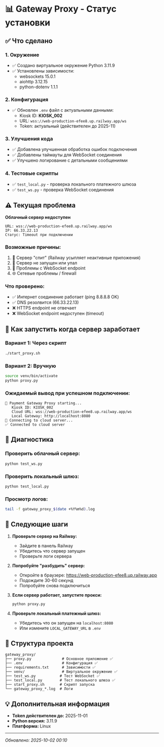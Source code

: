 # 📊 Gateway Proxy - Статус установки

## ✅ Что сделано

### 1. Окружение
- ✅ Создано виртуальное окружение Python 3.11.9
- ✅ Установлены зависимости:
  - websockets 15.0.1
  - aiohttp 3.12.15
  - python-dotenv 1.1.1

### 2. Конфигурация
- ✅ Обновлен `.env` файл с актуальными данными:
  - Kiosk ID: **KIOSK_002**
  - URL: `wss://web-production-efee8.up.railway.app/ws`
  - Token: актуальный (действителен до 2025-11)

### 3. Улучшения кода
- ✅ Добавлена улучшенная обработка ошибок подключения
- ✅ Добавлены таймауты для WebSocket соединения
- ✅ Улучшено логирование с детальными сообщениями

### 4. Тестовые скрипты
- ✅ `test_local.py` - проверка локального платежного шлюза
- ✅ `test_ws.py` - проверка WebSocket соединения

## ⚠️ Текущая проблема

**Облачный сервер недоступен**

```
URL: wss://web-production-efee8.up.railway.app/ws
IP: 66.33.22.13
Статус: Timeout при подключении
```

### Возможные причины:
1. 🛌 Сервер "спит" (Railway усыпляет неактивные приложения)
2. 🔴 Сервер не запущен или упал
3. 🔧 Проблемы с WebSocket endpoint
4. 🌐 Сетевые проблемы / firewall

### Что проверено:
- ✅ Интернет соединение работает (ping 8.8.8.8 OK)
- ✅ DNS резолвится (66.33.22.13)
- ❌ HTTPS endpoint не отвечает
- ❌ WebSocket endpoint недоступен (timeout)

## 🚀 Как запустить когда сервер заработает

### Вариант 1: Через скрипт
```bash
./start_proxy.sh
```

### Вариант 2: Вручную
```bash
source venv/bin/activate
python proxy.py
```

### Ожидаемый вывод при успешном подключении:
```
🚀 Payment Gateway Proxy starting...
   Kiosk ID: KIOSK_002
   Cloud URL: wss://web-production-efee8.up.railway.app/ws
   Local Gateway: http://localhost:8080
🔌 Connecting to cloud server...
✅ Connected to cloud server
```

## 🧪 Диагностика

### Проверить облачный сервер:
```bash
python test_ws.py
```

### Проверить локальный шлюз:
```bash
python test_local.py
```

### Просмотр логов:
```bash
tail -f gateway_proxy_$(date +%Y%m%d).log
```

## 📝 Следующие шаги

1. **Проверьте сервер на Railway:**
   - Зайдите в панель Railway
   - Убедитесь что сервер запущен
   - Проверьте логи сервера

2. **Попробуйте "разбудить" сервер:**
   - Откройте в браузере: https://web-production-efee8.up.railway.app
   - Подождите 30-60 секунд
   - Попробуйте снова подключиться

3. **Если сервер работает, запустите прокси:**
   ```bash
   python proxy.py
   ```

4. **Проверьте локальный платежный шлюз:**
   - Убедитесь что он запущен на `localhost:8080`
   - Или измените `LOCAL_GATEWAY_URL` в `.env`

## 📂 Структура проекта

```
gateway_proxy/
├── proxy.py              # Основное приложение ✅
├── .env                  # Конфигурация ✅
├── requirements.txt      # Зависимости ✅
├── venv/                 # Виртуальное окружение ✅
├── test_ws.py           # Тест WebSocket ✅
├── test_local.py        # Тест локального шлюза ✅
├── start_proxy.sh       # Скрипт запуска
└── gateway_proxy_*.log  # Логи
```

## 💡 Дополнительная информация

- **Token действителен до:** 2025-11-01
- **Python версия:** 3.11.9
- **Платформа:** Linux

---

*Обновлено: 2025-10-02 00:10*
